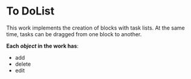 # To DoList
This work implements the creation of blocks with task lists. At the same time, tasks can be dragged from one block to another.

**Each *object* in the work has**:
- add 
- delete
- edit
